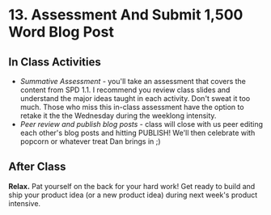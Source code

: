 # 13. Assessment And Submit 1,500 Word Blog Post



## In Class Activities

- *Summative Assessment* - you'll take an assessment that covers the content from SPD 1.1. I recommend you review class slides and understand the major ideas taught in each activity. Don't sweat it too much. Those who miss this in-class assessment have the option to retake it the the Wednesday during the weeklong intensity.
- *Peer review and publish blog posts* - class will close with us peer editing each other's blog posts and hitting PUBLISH! We'll then celebrate with popcorn or whatever treat Dan brings in ;)

## After Class

**Relax.** Pat yourself on the back for your hard work! Get ready to build and ship your product idea (or a new product idea) during next week's product intensive.
